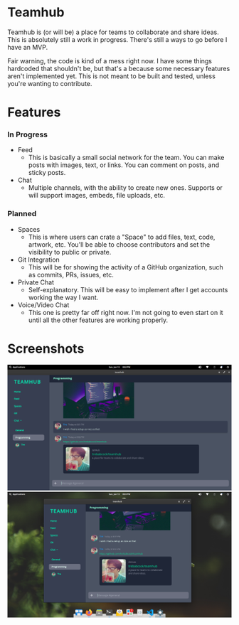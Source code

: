# Teamhub

Teamhub is (or will be) a place for teams to collaborate and share ideas. This is absolutely still a work in progress. There's still a ways to go before I have an MVP.

Fair warning, the code is kind of a mess right now. I have some things hardcoded that shouldn't be, but that's a because some necessary features aren't implemented yet. This is not meant to be built and tested, unless you're wanting to contribute.

# Features

### In Progress

- Feed
  - This is basically a small social network for the team. You can make posts with images, text, or links. You can comment on posts, and sticky posts.
- Chat
  - Multiple channels, with the ability to create new ones. Supports or will support images, embeds, file uploads, etc.

### Planned

- Spaces
  - This is where users can crate a "Space" to add files, text, code, artwork, etc. You'll be able to choose contributors and set the visibility to public or private.
- Git Integration
  - This will be for showing the activity of a GitHub organization, such as commits, PRs, issues, etc.
- Private Chat
  - Self-explanatory. This will be easy to implement after I get accounts working the way I want.
- Voice/Video Chat
  - This one is pretty far off right now. I'm not going to even start on it until all the other features are working properly.

# Screenshots

![Chat Maximized](/.screenshots/teamhub1.png "Chat Maximized")
![Chat Smaller](/.screenshots/teamhub2.png "Chat Smaller")
